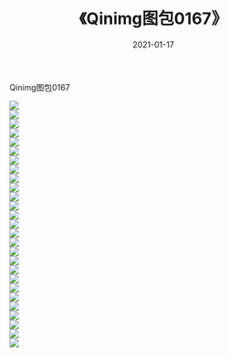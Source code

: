 ﻿---
layout: post
title:  《Qinimg图包0167》
date:   2021-01-17
img: http://imgx.orgx.ga/Qinimg图包/Qinimg图包0167/000.jpg
categories: [美女, 清纯, 唯美]
---

Qinimg图包0167

 ![](http://imgx.orgx.ga/Qinimg图包/Qinimg图包0167/001.jpg) <br>![](http://imgx.orgx.ga/Qinimg图包/Qinimg图包0167/002.jpg) <br>![](http://imgx.orgx.ga/Qinimg图包/Qinimg图包0167/003.jpg) <br>![](http://imgx.orgx.ga/Qinimg图包/Qinimg图包0167/004.jpg) <br>![](http://imgx.orgx.ga/Qinimg图包/Qinimg图包0167/005.jpg) <br>![](http://imgx.orgx.ga/Qinimg图包/Qinimg图包0167/006.jpg) <br>![](http://imgx.orgx.ga/Qinimg图包/Qinimg图包0167/007.jpg) <br>![](http://imgx.orgx.ga/Qinimg图包/Qinimg图包0167/008.jpg) <br>![](http://imgx.orgx.ga/Qinimg图包/Qinimg图包0167/009.jpg) <br>![](http://imgx.orgx.ga/Qinimg图包/Qinimg图包0167/010.jpg) <br>![](http://imgx.orgx.ga/Qinimg图包/Qinimg图包0167/011.jpg) <br>![](http://imgx.orgx.ga/Qinimg图包/Qinimg图包0167/012.jpg) <br>![](http://imgx.orgx.ga/Qinimg图包/Qinimg图包0167/013.jpg) <br>![](http://imgx.orgx.ga/Qinimg图包/Qinimg图包0167/014.jpg) <br>![](http://imgx.orgx.ga/Qinimg图包/Qinimg图包0167/015.jpg) <br>![](http://imgx.orgx.ga/Qinimg图包/Qinimg图包0167/016.jpg) <br>![](http://imgx.orgx.ga/Qinimg图包/Qinimg图包0167/017.jpg) <br>![](http://imgx.orgx.ga/Qinimg图包/Qinimg图包0167/018.jpg) <br>![](http://imgx.orgx.ga/Qinimg图包/Qinimg图包0167/019.jpg) <br>![](http://imgx.orgx.ga/Qinimg图包/Qinimg图包0167/020.jpg) <br>![](http://imgx.orgx.ga/Qinimg图包/Qinimg图包0167/021.jpg) <br>![](http://imgx.orgx.ga/Qinimg图包/Qinimg图包0167/022.jpg) <br>![](http://imgx.orgx.ga/Qinimg图包/Qinimg图包0167/023.jpg) <br>![](http://imgx.orgx.ga/Qinimg图包/Qinimg图包0167/024.jpg) <br>![](http://imgx.orgx.ga/Qinimg图包/Qinimg图包0167/025.jpg) <br>![](http://imgx.orgx.ga/Qinimg图包/Qinimg图包0167/026.jpg) <br>![](http://imgx.orgx.ga/Qinimg图包/Qinimg图包0167/027.jpg) <br>